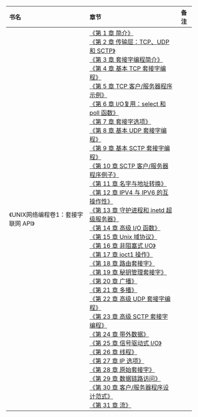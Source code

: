 |书名|章节|备注|
|:---|:--|:---:
《UNIX网络编程卷1：套接字联网 API》|[《第 1 章 简介》]()<br>[《第 2 章 传输层：TCP、UDP 和 SCTP》]()<br>[《第 3 章 套接字编程简介》]()<br>[《第 4 章 基本 TCP 套接字编程》]()<br>[《第 5 章 TCP 客户/服务器程序示例》]()<br>[《第 6 章 I/O复用：select 和 poll 函数》]()<br>[《第 7 章 套接字选项》]()<br>[《第 8 章 基本 UDP 套接字编程》]()<br>[《第 9 章 基本 SCTP 套接字编程》]()<br>[《第 10 章 SCTP 客户/服务器程序例子》]()<br>[《第 11 章  名字与地址转换》]()<br>[《第 12 章 IPV4 与 IPV6 的互操作性》]()<br>[《第 13 章 守护进程和 inetd 超级服务器》]()<br>[《第 14 章 高级 I/O 函数》]()<br>[《第 15 章 Unix 域协议》]()<br>[《第 16 章 非阻塞式 I/O》]()<br>[《第 17 章 ioct1 操作》]()<br>[《第 18 章 路由套接字》]()<br>[《第 19 章 秘钥管理套接字》]()<br>[《第 20 章 广播》]()<br>[《第 21 章 多播》]()<br>[《第 22 章 高级 UDP 套接字编程》]()<br>[《第 23 章 高级 SCTP 套接字编程》]()<br>[《第 24 章 带外数据》]()<br>[《第 25 章 信号驱动式 I/O》]()<br>[《第 26 章 线程》]()<br>[《第 27 章 IP 选项》]()<br>[《第 28 章 原始套接字》]()<br>[《第 29 章 数据链路访问》]()<br>[《第 30 章 客户/服务器程序设计范式》]()<br>[《第 31 章 流》]()<br>|

